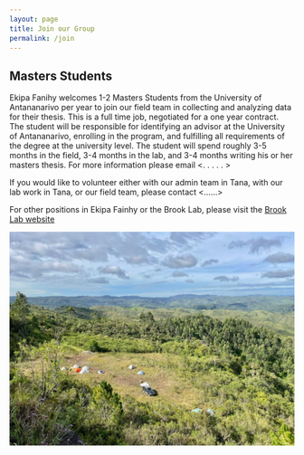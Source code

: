 ```yaml
---
layout: page
title: Join our Group
permalink: /join
---
```


<h2>Masters Students</h2>

Ekipa Fanihy welcomes 1-2 Masters Students from the University of Antananarivo per year to join our field team in collecting and analyzing data for their thesis. This is a full time job, negotiated for a one year contract. The student will be responsible for identifying an advisor at the University of Antananarivo, enrolling in the program, and fulfilling all requirements of the degree at the university level. The student will spend roughly 3-5 months in the field, 3-4 months in the lab, and 3-4 months writing his or her masters thesis. For more information please email <. . . . . >

If you would like to volunteer either with our admin team in Tana, with our lab work in Tana, or our field team, please contact <......>

For other positions in Ekipa Fainhy or the Brook Lab, please visit the [Brook Lab website](https://brooklab.org/join)

<img src="/assets/Maromizaha camp.jpg" class="camp" />